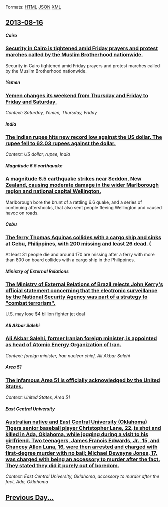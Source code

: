 
Formats: [HTML](2013/08/16/index.html)  [JSON](2013/08/16/index.json)  [XML](2013/08/16/index.xml)  

## [2013-08-16](/news/2013/08/16/index.md)

##### Cairo
### [Security in Cairo is tightened amid Friday prayers and protest marches called by the Muslim Brotherhood nationwide. ](/news/2013/08/16/security-in-cairo-is-tightened-amid-friday-prayers-and-protest-marches-called-by-the-muslim-brotherhood-nationwide.md)
Security in Cairo tightened amid Friday prayers and protest marches called by the Muslim Brotherhood nationwide.

##### Yemen
### [Yemen changes its weekend from Thursday and Friday to Friday and Saturday. ](/news/2013/08/16/yemen-changes-its-weekend-from-thursday-and-friday-to-friday-and-saturday.md)
_Context: Saturday, Yemen, Thursday, Friday_

##### India
### [The Indian rupee hits new record low against the US dollar. The rupee fell to 62.03 rupees against the dollar. ](/news/2013/08/16/the-indian-rupee-hits-new-record-low-against-the-us-dollar-the-rupee-fell-to-62-03-rupees-against-the-dollar.md)
_Context: US dollar, rupee, India_

##### Magnitude 6.5 earthquake
### [A magnitude 6.5 earthquake strikes near Seddon, New Zealand, causing moderate damage in the wider Marlborough region and national capital Wellington. ](/news/2013/08/16/a-magnitude-6-5-earthquake-strikes-near-seddon-new-zealand-causing-moderate-damage-in-the-wider-marlborough-region-and-national-capital-we.md)
Marlborough bore the brunt of a rattling 6.6 quake, and a series of continuing aftershocks, that also sent people fleeing Wellington and caused havoc on roads.

##### Cebu
### [The ferry Thomas Aquinas collides with a cargo ship and sinks at Cebu, Philippines, with 200 missing and least 26 dead. (](/news/2013/08/16/the-ferry-thomas-aquinas-collides-with-a-cargo-ship-and-sinks-at-cebu-philippines-with-200-missing-and-least-26-dead.md)
At least 31 people die and around 170 are missing after a ferry with more than 800 on board collides with a cargo ship in the Philippines.

##### Ministry of External Relations
### [The Ministry of External Relations of Brazil rejects John Kerry's official statement concerning that the electronic surveillance by the National Security Agency was part of a strategy to "combat terrorism". ](/news/2013/08/16/the-ministry-of-external-relations-of-brazil-rejects-john-kerrya-s-official-statement-concerning-that-the-electronic-surveillance-by-the-nat.md)
U.S. may lose $4 billion fighter jet deal

##### Ali Akbar Salehi
### [Ali Akbar Salehi, former Iranian foreign minister, is appointed as head of Atomic Energy Organization of Iran. ](/news/2013/08/16/ali-akbar-salehi-former-iranian-foreign-minister-is-appointed-as-head-of-atomic-energy-organization-of-iran.md)
_Context: foreign minister, Iran nuclear chief, Ali Akbar Salehi_

##### Area 51
### [The infamous Area 51 is officially acknowledged by the United States. ](/news/2013/08/16/the-infamous-area-51-is-officially-acknowledged-by-the-united-states.md)
_Context: United States, Area 51_

##### East Central University
### [Australian native and East Central University (Oklahoma) Tigers senior baseball player Christopher Lane, 22, is shot and killed in Ada, Oklahoma, while jogging during a visit to his girlfriend. Two teenagers, James Francis Edwards, Jr., 15, and Chancey Allen Luna, 16, were then arrested and charged with first-degree murder with no bail; Michael Dewayne Jones, 17, was charged with being an accessory to murder after the fact. They stated they did it purely out of boredom. ](/news/2013/08/16/australian-native-and-east-central-university-oklahoma-tigers-senior-baseball-player-christopher-lane-22-is-shot-and-killed-in-ada-okla.md)
_Context: East Central University, Oklahoma, accessory to murder after the fact, Ada, Oklahoma_

## [Previous Day...](/news/2013/08/15/index.md)

